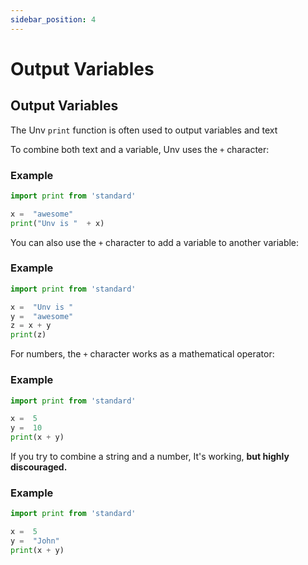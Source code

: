 ```yaml
---
sidebar_position: 4
---
```


# Output Variables

## Output Variables

The Unv `print` function is often used to output variables and text

To combine both text and a variable, Unv uses the `+` character:

### Example

```py
import print from 'standard'

x =  "awesome"
print("Unv is "  + x)
```

You can also use the `+` character to add a variable to another variable:

### Example

```py
import print from 'standard'

x =  "Unv is "
y =  "awesome"
z = x + y
print(z)
```

For numbers, the `+` character works as a mathematical operator:

### Example

```py
import print from 'standard'

x =  5
y =  10
print(x + y)
```

If you try to combine a string and a number, It's working, **but highly discouraged.**

### Example

```py
import print from 'standard'

x =  5
y =  "John"
print(x + y)
```
